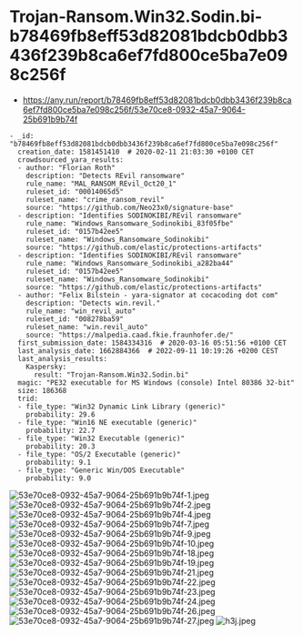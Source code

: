 # Trojan-Ransom.Win32.Sodin.bi-b78469fb8eff53d82081bdcb0dbb3436f239b8ca6ef7fd800ce5ba7e098c256f

- https://any.run/report/b78469fb8eff53d82081bdcb0dbb3436f239b8ca6ef7fd800ce5ba7e098c256f/53e70ce8-0932-45a7-9064-25b691b9b74f

```
- _id: "b78469fb8eff53d82081bdcb0dbb3436f239b8ca6ef7fd800ce5ba7e098c256f"
  creation_date: 1581451410  # 2020-02-11 21:03:30 +0100 CET
  crowdsourced_yara_results: 
  - author: "Florian Roth"
    description: "Detects REvil ransomware"
    rule_name: "MAL_RANSOM_REvil_Oct20_1"
    ruleset_id: "00014065d5"
    ruleset_name: "crime_ransom_revil"
    source: "https://github.com/Neo23x0/signature-base"
  - description: "Identifies SODINOKIBI/REvil ransomware"
    rule_name: "Windows_Ransomware_Sodinokibi_83f05fbe"
    ruleset_id: "0157b42ee5"
    ruleset_name: "Windows_Ransomware_Sodinokibi"
    source: "https://github.com/elastic/protections-artifacts"
  - description: "Identifies SODINOKIBI/REvil ransomware"
    rule_name: "Windows_Ransomware_Sodinokibi_a282ba44"
    ruleset_id: "0157b42ee5"
    ruleset_name: "Windows_Ransomware_Sodinokibi"
    source: "https://github.com/elastic/protections-artifacts"
  - author: "Felix Bilstein - yara-signator at cocacoding dot com"
    description: "Detects win.revil."
    rule_name: "win_revil_auto"
    ruleset_id: "008278ba59"
    ruleset_name: "win.revil_auto"
    source: "https://malpedia.caad.fkie.fraunhofer.de/"
  first_submission_date: 1584334316  # 2020-03-16 05:51:56 +0100 CET
  last_analysis_date: 1662884366  # 2022-09-11 10:19:26 +0200 CEST
  last_analysis_results: 
    Kaspersky: 
      result: "Trojan-Ransom.Win32.Sodin.bi"
  magic: "PE32 executable for MS Windows (console) Intel 80386 32-bit"
  size: 186368
  trid: 
  - file_type: "Win32 Dynamic Link Library (generic)"
    probability: 29.6
  - file_type: "Win16 NE executable (generic)"
    probability: 22.7
  - file_type: "Win32 Executable (generic)"
    probability: 20.3
  - file_type: "OS/2 Executable (generic)"
    probability: 9.1
  - file_type: "Generic Win/DOS Executable"
    probability: 9.0
```

![53e70ce8-0932-45a7-9064-25b691b9b74f-1.jpeg](53e70ce8-0932-45a7-9064-25b691b9b74f-1.jpeg)
![53e70ce8-0932-45a7-9064-25b691b9b74f-2.jpeg](53e70ce8-0932-45a7-9064-25b691b9b74f-2.jpeg)
![53e70ce8-0932-45a7-9064-25b691b9b74f-4.jpeg](53e70ce8-0932-45a7-9064-25b691b9b74f-4.jpeg)
![53e70ce8-0932-45a7-9064-25b691b9b74f-7.jpeg](53e70ce8-0932-45a7-9064-25b691b9b74f-7.jpeg)
![53e70ce8-0932-45a7-9064-25b691b9b74f-9.jpeg](53e70ce8-0932-45a7-9064-25b691b9b74f-9.jpeg)
![53e70ce8-0932-45a7-9064-25b691b9b74f-10.jpeg](53e70ce8-0932-45a7-9064-25b691b9b74f-10.jpeg)
![53e70ce8-0932-45a7-9064-25b691b9b74f-18.jpeg](53e70ce8-0932-45a7-9064-25b691b9b74f-18.jpeg)
![53e70ce8-0932-45a7-9064-25b691b9b74f-19.jpeg](53e70ce8-0932-45a7-9064-25b691b9b74f-19.jpeg)
![53e70ce8-0932-45a7-9064-25b691b9b74f-21.jpeg](53e70ce8-0932-45a7-9064-25b691b9b74f-21.jpeg)
![53e70ce8-0932-45a7-9064-25b691b9b74f-22.jpeg](53e70ce8-0932-45a7-9064-25b691b9b74f-22.jpeg)
![53e70ce8-0932-45a7-9064-25b691b9b74f-23.jpeg](53e70ce8-0932-45a7-9064-25b691b9b74f-23.jpeg)
![53e70ce8-0932-45a7-9064-25b691b9b74f-24.jpeg](53e70ce8-0932-45a7-9064-25b691b9b74f-24.jpeg)
![53e70ce8-0932-45a7-9064-25b691b9b74f-26.jpeg](53e70ce8-0932-45a7-9064-25b691b9b74f-26.jpeg)
![53e70ce8-0932-45a7-9064-25b691b9b74f-27.jpeg](53e70ce8-0932-45a7-9064-25b691b9b74f-27.jpeg)
![h3j.jpeg](h3j.jpeg)
